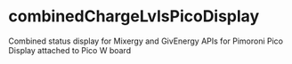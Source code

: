 # combinedChargeLvlsPicoDisplay
Combined status display for Mixergy and GivEnergy APIs for Pimoroni Pico Display attached to Pico W board
